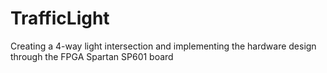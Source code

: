 # TrafficLight
Creating a 4-way light intersection and implementing the hardware design through the FPGA Spartan SP601 board
